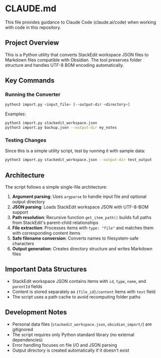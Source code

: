 # CLAUDE.md

This file provides guidance to Claude Code (claude.ai/code) when working with code in this repository.

## Project Overview

This is a Python utility that converts StackEdit workspace JSON files to Markdown files compatible with Obsidian. The tool preserves folder structure and handles UTF-8 BOM encoding automatically.

## Key Commands

### Running the Converter
```bash
python3 import.py <input_file> [--output-dir <directory>]
```

Examples:
```bash
python3 import.py stackedit_workspace.json
python3 import.py backup.json --output-dir my_notes
```

### Testing Changes
Since this is a simple utility script, test by running it with sample data:
```bash
python3 import.py stackedit_workspace.json --output-dir test_output
```

## Architecture

The script follows a simple single-file architecture:

1. **Argument parsing**: Uses `argparse` to handle input file and optional output directory
2. **JSON parsing**: Loads StackEdit workspace JSON with UTF-8-BOM support
3. **Path resolution**: Recursive function `get_item_path()` builds full paths from StackEdit's parent-child relationships
4. **File extraction**: Processes items with `type: "file"` and matches them with corresponding content items
5. **Safe filename conversion**: Converts names to filesystem-safe characters
6. **Output generation**: Creates directory structure and writes Markdown files

## Important Data Structures

- StackEdit workspace JSON contains items with `id`, `type`, `name`, and `parentId` fields
- Content is stored separately as `{file_id}/content` items with `text` field
- The script uses a path cache to avoid recomputing folder paths

## Development Notes

- Personal data files (`stackedit_workspace.json`, `obsidian_import/`) are gitignored
- The script requires only Python standard library (no external dependencies)
- Error handling focuses on file I/O and JSON parsing
- Output directory is created automatically if it doesn't exist